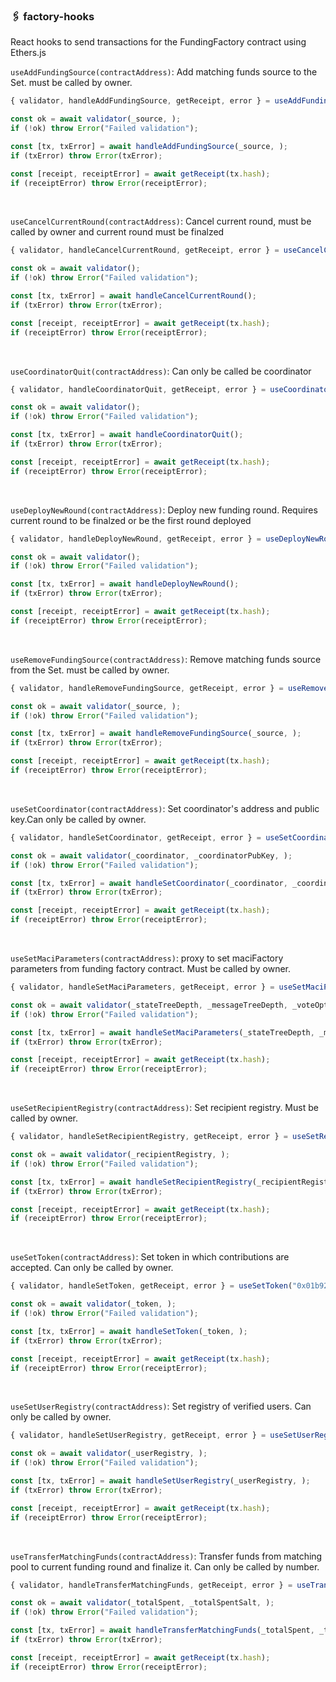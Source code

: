 ### 🖇 factory-hooks

React hooks to send transactions for the FundingFactory contract using Ethers.js

`useAddFundingSource(contractAddress)`: Add matching funds source to the Set. must be called by owner. 

```js
{ validator, handleAddFundingSource, getReceipt, error } = useAddFundingSource("0x01b92e2c0d06325089c6fd53c98a214f5c75b2ac")

const ok = await validator(_source, );
if (!ok) throw Error("Failed validation");

const [tx, txError] = await handleAddFundingSource(_source, );
if (txError) throw Error(txError);

const [receipt, receiptError] = await getReceipt(tx.hash);
if (receiptError) throw Error(receiptError);
```
<br/>

`useCancelCurrentRound(contractAddress)`: Cancel current round, must be called by owner and current round must be finalzed

```js
{ validator, handleCancelCurrentRound, getReceipt, error } = useCancelCurrentRound("0x01b92e2c0d06325089c6fd53c98a214f5c75b2ac")

const ok = await validator();
if (!ok) throw Error("Failed validation");

const [tx, txError] = await handleCancelCurrentRound();
if (txError) throw Error(txError);

const [receipt, receiptError] = await getReceipt(tx.hash);
if (receiptError) throw Error(receiptError);
```
<br/>

`useCoordinatorQuit(contractAddress)`: Can only be called be coordinator

```js
{ validator, handleCoordinatorQuit, getReceipt, error } = useCoordinatorQuit("0x01b92e2c0d06325089c6fd53c98a214f5c75b2ac")

const ok = await validator();
if (!ok) throw Error("Failed validation");

const [tx, txError] = await handleCoordinatorQuit();
if (txError) throw Error(txError);

const [receipt, receiptError] = await getReceipt(tx.hash);
if (receiptError) throw Error(receiptError);
```
<br/>

`useDeployNewRound(contractAddress)`: Deploy new funding round. Requires current round to be finalzed or be the first round deployed

```js
{ validator, handleDeployNewRound, getReceipt, error } = useDeployNewRound("0x01b92e2c0d06325089c6fd53c98a214f5c75b2ac")

const ok = await validator();
if (!ok) throw Error("Failed validation");

const [tx, txError] = await handleDeployNewRound();
if (txError) throw Error(txError);

const [receipt, receiptError] = await getReceipt(tx.hash);
if (receiptError) throw Error(receiptError);
```
<br/>

`useRemoveFundingSource(contractAddress)`: Remove matching funds source from the Set. must be called by owner.

```js
{ validator, handleRemoveFundingSource, getReceipt, error } = useRemoveFundingSource("0x01b92e2c0d06325089c6fd53c98a214f5c75b2ac")

const ok = await validator(_source, );
if (!ok) throw Error("Failed validation");

const [tx, txError] = await handleRemoveFundingSource(_source, );
if (txError) throw Error(txError);

const [receipt, receiptError] = await getReceipt(tx.hash);
if (receiptError) throw Error(receiptError);
```
<br/>

`useSetCoordinator(contractAddress)`: Set coordinator's address and public key.Can only be called by owner.

```js
{ validator, handleSetCoordinator, getReceipt, error } = useSetCoordinator("0x01b92e2c0d06325089c6fd53c98a214f5c75b2ac")

const ok = await validator(_coordinator, _coordinatorPubKey, );
if (!ok) throw Error("Failed validation");

const [tx, txError] = await handleSetCoordinator(_coordinator, _coordinatorPubKey, );
if (txError) throw Error(txError);

const [receipt, receiptError] = await getReceipt(tx.hash);
if (receiptError) throw Error(receiptError);
```
<br/>

`useSetMaciParameters(contractAddress)`: proxy to set maciFactory parameters from funding factory contract. Must be called by owner.

```js
{ validator, handleSetMaciParameters, getReceipt, error } = useSetMaciParameters("0x01b92e2c0d06325089c6fd53c98a214f5c75b2ac")

const ok = await validator(_stateTreeDepth, _messageTreeDepth, _voteOptionTreeDepth, _tallyBatchSize, _messageBatchSize, _batchUstVerifier, _qvtVerifier, _signUpDuration, _votingDuration, );
if (!ok) throw Error("Failed validation");

const [tx, txError] = await handleSetMaciParameters(_stateTreeDepth, _messageTreeDepth, _voteOptionTreeDepth, _tallyBatchSize, _messageBatchSize, _batchUstVerifier, _qvtVerifier, _signUpDuration, _votingDuration, );
if (txError) throw Error(txError);

const [receipt, receiptError] = await getReceipt(tx.hash);
if (receiptError) throw Error(receiptError);
```
<br/>

`useSetRecipientRegistry(contractAddress)`: Set recipient registry. Must be called by owner.

```js
{ validator, handleSetRecipientRegistry, getReceipt, error } = useSetRecipientRegistry("0x01b92e2c0d06325089c6fd53c98a214f5c75b2ac")

const ok = await validator(_recipientRegistry, );
if (!ok) throw Error("Failed validation");

const [tx, txError] = await handleSetRecipientRegistry(_recipientRegistry, );
if (txError) throw Error(txError);

const [receipt, receiptError] = await getReceipt(tx.hash);
if (receiptError) throw Error(receiptError);
```
<br/>

`useSetToken(contractAddress)`: Set token in which contributions are accepted. Can only be called by owner.

```js
{ validator, handleSetToken, getReceipt, error } = useSetToken("0x01b92e2c0d06325089c6fd53c98a214f5c75b2ac")

const ok = await validator(_token, );
if (!ok) throw Error("Failed validation");

const [tx, txError] = await handleSetToken(_token, );
if (txError) throw Error(txError);

const [receipt, receiptError] = await getReceipt(tx.hash);
if (receiptError) throw Error(receiptError);
```
<br/>

`useSetUserRegistry(contractAddress)`: Set registry of verified users. Can only be called by owner.
```js
{ validator, handleSetUserRegistry, getReceipt, error } = useSetUserRegistry("0x01b92e2c0d06325089c6fd53c98a214f5c75b2ac")

const ok = await validator(_userRegistry, );
if (!ok) throw Error("Failed validation");

const [tx, txError] = await handleSetUserRegistry(_userRegistry, );
if (txError) throw Error(txError);

const [receipt, receiptError] = await getReceipt(tx.hash);
if (receiptError) throw Error(receiptError);
```
<br/>

`useTransferMatchingFunds(contractAddress)`: Transfer funds from matching pool to current funding round and finalize it. Can only be called by number.

```js
{ validator, handleTransferMatchingFunds, getReceipt, error } = useTransferMatchingFunds("0x01b92e2c0d06325089c6fd53c98a214f5c75b2ac")

const ok = await validator(_totalSpent, _totalSpentSalt, );
if (!ok) throw Error("Failed validation");

const [tx, txError] = await handleTransferMatchingFunds(_totalSpent, _totalSpentSalt, );
if (txError) throw Error(txError);

const [receipt, receiptError] = await getReceipt(tx.hash);
if (receiptError) throw Error(receiptError);
```
<br/>


